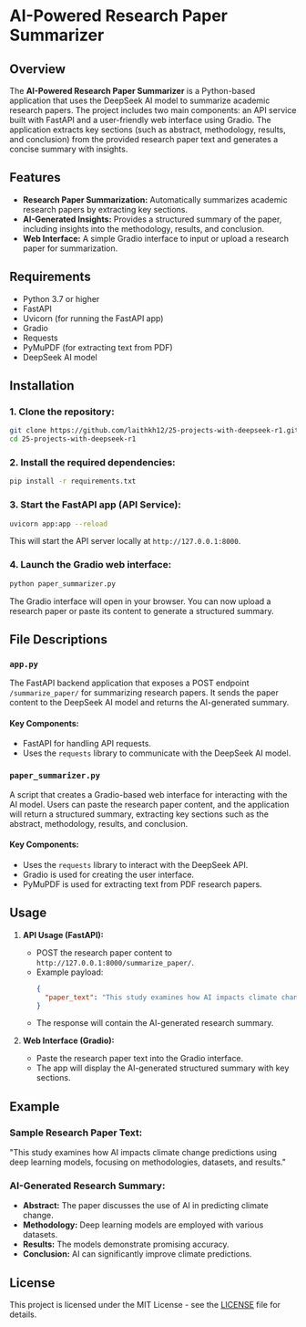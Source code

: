 
# AI-Powered Research Paper Summarizer

## Overview
The **AI-Powered Research Paper Summarizer** is a Python-based application that uses the DeepSeek AI model to summarize academic research papers. The project includes two main components: an API service built with FastAPI and a user-friendly web interface using Gradio. The application extracts key sections (such as abstract, methodology, results, and conclusion) from the provided research paper text and generates a concise summary with insights.

## Features
- **Research Paper Summarization:** Automatically summarizes academic research papers by extracting key sections.
- **AI-Generated Insights:** Provides a structured summary of the paper, including insights into the methodology, results, and conclusion.
- **Web Interface:** A simple Gradio interface to input or upload a research paper for summarization.

## Requirements
- Python 3.7 or higher
- FastAPI
- Uvicorn (for running the FastAPI app)
- Gradio
- Requests
- PyMuPDF (for extracting text from PDF)
- DeepSeek AI model

## Installation

### 1. Clone the repository:
```bash
git clone https://github.com/laithkh12/25-projects-with-deepseek-r1.git
cd 25-projects-with-deepseek-r1
```

### 2. Install the required dependencies:
```bash
pip install -r requirements.txt
```

### 3. Start the FastAPI app (API Service):
```bash
uvicorn app:app --reload
```
This will start the API server locally at `http://127.0.0.1:8000`.

### 4. Launch the Gradio web interface:
```bash
python paper_summarizer.py
```
The Gradio interface will open in your browser. You can now upload a research paper or paste its content to generate a structured summary.

## File Descriptions

### `app.py`
The FastAPI backend application that exposes a POST endpoint `/summarize_paper/` for summarizing research papers. It sends the paper content to the DeepSeek AI model and returns the AI-generated summary.

#### Key Components:
- FastAPI for handling API requests.
- Uses the `requests` library to communicate with the DeepSeek AI model.

### `paper_summarizer.py`
A script that creates a Gradio-based web interface for interacting with the AI model. Users can paste the research paper content, and the application will return a structured summary, extracting key sections such as the abstract, methodology, results, and conclusion.

#### Key Components:
- Uses the `requests` library to interact with the DeepSeek API.
- Gradio is used for creating the user interface.
- PyMuPDF is used for extracting text from PDF research papers.

## Usage

1. **API Usage (FastAPI):**
   - POST the research paper content to `http://127.0.0.1:8000/summarize_paper/`.
   - Example payload:
     ```json
     {
       "paper_text": "This study examines how AI impacts climate change predictions using deep learning models..."
     }
     ```
   - The response will contain the AI-generated research summary.

2. **Web Interface (Gradio):**
   - Paste the research paper text into the Gradio interface.
   - The app will display the AI-generated structured summary with key sections.

## Example

### Sample Research Paper Text:
"This study examines how AI impacts climate change predictions using deep learning models, focusing on methodologies, datasets, and results."

### AI-Generated Research Summary:
- **Abstract:** The paper discusses the use of AI in predicting climate change.
- **Methodology:** Deep learning models are employed with various datasets.
- **Results:** The models demonstrate promising accuracy.
- **Conclusion:** AI can significantly improve climate predictions.

## License
This project is licensed under the MIT License - see the [LICENSE](LICENSE) file for details.
